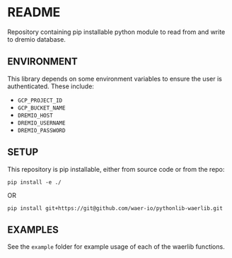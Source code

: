 # README 
Repository containing pip installable python module to read from and write to dremio database.

## ENVIRONMENT
This library depends on some environment variables to ensure the user is authenticated.
These include:
* `GCP_PROJECT_ID`
* `GCP_BUCKET_NAME`
* `DREMIO_HOST`
* `DREMIO_USERNAME`
* `DREMIO_PASSWORD`

## SETUP
This repository is pip installable, either from source code or from the repo:

```
pip install -e ./
```

OR 

```
pip install git+https://git@github.com/waer-io/pythonlib-waerlib.git
```

## EXAMPLES
See the `example` folder for example usage of each of the waerlib functions.
